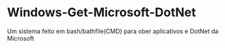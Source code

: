 # Windows-Get-Microsoft-DotNet
Um sistema feito em bash/bathfile(CMD) para ober aplicativos e DotNet da Microsoft 
